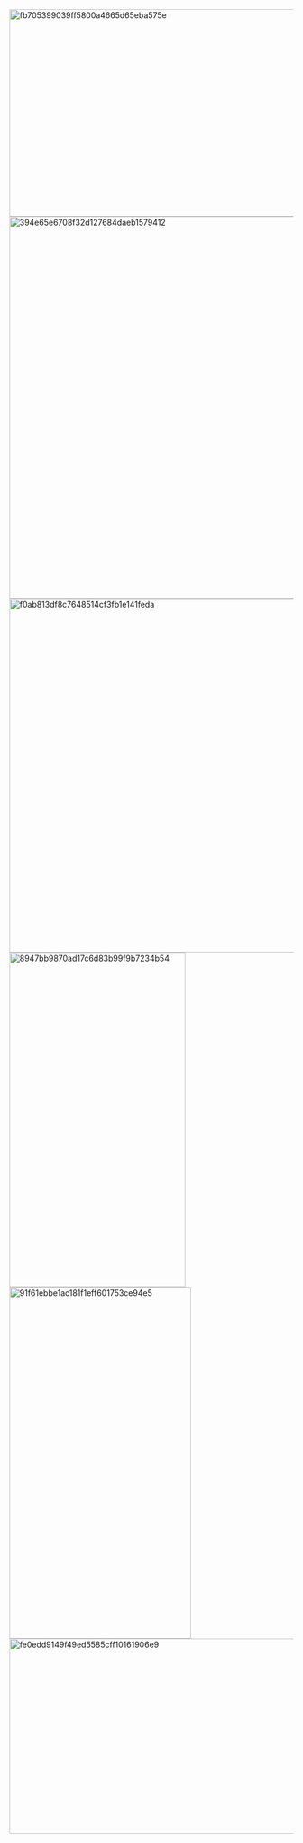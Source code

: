 <img width="782" height="367" alt="fb705399039ff5800a4665d65eba575e" src="https://github.com/user-attachments/assets/c2539d05-03b9-4810-a36c-df074279fb72" />
<img width="791" height="677" alt="394e65e6708f32d127684daeb1579412" src="https://github.com/user-attachments/assets/595f42e2-9ac4-4ebe-8f11-4e28c8f4c750" />
<img width="686" height="627" alt="f0ab813df8c7648514cf3fb1e141feda" src="https://github.com/user-attachments/assets/62ce4c5e-5f36-425c-98c4-a65dcd08fefc" />
<img width="312" height="593" alt="8947bb9870ad17c6d83b99f9b7234b54" src="https://github.com/user-attachments/assets/52858f06-c83c-4e22-a374-11fd30f1b677" />
<img width="322" height="623" alt="91f61ebbe1ac181f1eff601753ce94e5" src="https://github.com/user-attachments/assets/5b041c1d-6c21-4b52-ba14-353c7943f3a2" />
<img width="692" height="346" alt="fe0edd9149f49ed5585cff10161906e9" src="https://github.com/user-attachments/assets/30923602-54fe-4c7f-811f-1ead530b8d09" />
